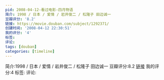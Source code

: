 ```yaml
---
pid: 2008-04-12-看过电影-四月物语
简介: 1998 / 日本 / 爱情 / 岩井俊二 / 松隆子 田边诚一
豆瓣评分: '8.2'
链接: https://movie.douban.com/subject/1292371/
创建时间: '2008-04-12 22:30:51'
我的评分: '4'
标签:
评论:
tags: [douban]
categories: [timeline]
---
```

简介:1998 / 日本 / 爱情 / 岩井俊二 / 松隆子 田边诚一
豆瓣评分:8.2
[链接](https://movie.douban.com/subject/1292371/)
我的评分:4
标签:
评论:
